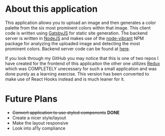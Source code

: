 # About this application

This application allows you to upload an image and then generates a color palette from the six most prominent colors within that image. This client code is written using [GatsbyJS](https://www.gatsbyjs.org/) for static site generation. The backend server is written in [NodeJS](https://nodejs.org) and makes use of the [node-vibrant](https://www.npmjs.com/package/node-vibrant) NPM package for analyzing the uploaded image and detecting the most prominent colors. Backend server code can be found at [here](https://github.com/dyllper/palette-picker-api).

If you look through my GitHub you may notice that this is one of two repos I have created for the frontend of this applicaiton the other one utilizes [Redux](https://redux.js.org/) which was COMPLETELY unecessary for such a small application and was done purely as a learning exercise. This version has been converted to make use of React Hooks instead and is much leaner for it.

# Future Plans

- ~~Convert application to use styled components~~ **DONE**
- Create a nicer style/layout
- Make the layout responsive
- Look into a11y compliance
